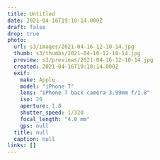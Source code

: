 ```yaml
---
title: Untitled
date: 2021-04-16T19:10:14.000Z
draft: false
drop: true
photo:
  url: s3/images/2021-04-16-12-10-14.jpg
  thumb: s3/thumbs/2021-04-16-12-10-14.jpg
  preview: s3/previews/2021-04-16-12-10-14.jpg
  created: 2021-04-16T19:10:14.000Z
  exif:
    make: Apple
    model: "iPhone 7"
    lens: "iPhone 7 back camera 3.99mm f/1.8"
    iso: 20
    aperture: 1.8
    shutter_speed: 1/320
    focal_length: "4.0 mm"
    gps: null
  title: null
  caption: null
links: []
---
```

